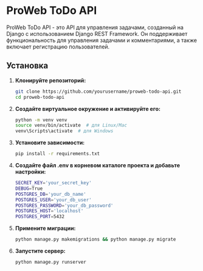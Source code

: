 # ProWeb ToDo API

ProWeb ToDo API - это API для управления задачами, созданный на Django с использованием Django REST Framework. Он
поддерживает функциональность для управления задачами и комментариями, а также включает регистрацию пользователей.

## Установка

1. **Клонируйте репозиторий:**
   ```bash
   git clone https://github.com/yourusername/proweb-todo-api.git
   cd proweb-todo-api
   ```

2. **Создайте виртуальное окружение и активируйте его:**
    ```bash
    python -m venv venv
    source venv/bin/activate  # для Linux/Mac
    venv\Scripts\activate  # для Windows
    ```

3. **Установите зависимости:**
   ```bash
   pip install -r requirements.txt
   ```

4. **Создайте файл .env в корневом каталоге проекта и добавьте настройки:**
   ```bash
   SECRET_KEY='your_secret_key'
   DEBUG=True
   POSTGRES_DB='your_db_name'
   POSTGRES_USER='your_db_user'
   POSTGRES_PASSWORD='your_db_password'
   POSTGRES_HOST='localhost'
   POSTGRES_PORT=5432
   ```

5. **Примените миграции:**
   ```bash
   python manage.py makemigrations && python manage.py migrate
   ```
   
6. **Запустите сервер:**
   ```bash
   python manage.py runserver
   ```